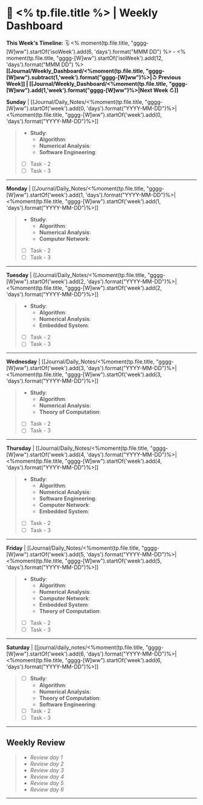# 🎯  <% tp.file.title %> | Weekly Dashboard

**This Week's Timeline:** 🗓️ <% moment(tp.file.title, "gggg-[W]ww").startOf('isoWeek').add(6, 'days').format("MMM DD") %> - <% moment(tp.file.title, "gggg-[W]ww").startOf('isoWeek').add(12, 'days').format("MMM DD") %>
**[[Journal/Weekly_Dashboard/<%moment(tp.file.title, "gggg-[W]ww").subtract(1,'week').format("gggg-[W]ww")%>|↺ Previous Week]] | [[Journal/Weekly_Dashboard/<%moment(tp.file.title, "gggg-[W]ww").add(1,'week').format("gggg-[W]ww")%>|Next Week ↻]]**

**Sunday** | [[Journal/Daily_Notes/<%moment(tp.file.title, "gggg-[W]ww").startOf('week').add(0, 'days').format("YYYY-MM-DD")%>|<%moment(tp.file.title, "gggg-[W]ww").startOf('week').add(0, 'days').format("YYYY-MM-DD")%>]]
> - **Study**:
> 	- **Algorithm**: 
> 	- **Numerical Analysis**: 
> 	- **Software Engineering**: 
> - [ ] Task - 2
> - [ ] Task - 3

---

**Monday** | [[Journal/Daily_Notes/<%moment(tp.file.title, "gggg-[W]ww").startOf('week').add(1, 'days').format("YYYY-MM-DD")%>|<%moment(tp.file.title, "gggg-[W]ww").startOf('week').add(1, 'days').format("YYYY-MM-DD")%>]]
> - **Study**:
> 	- **Algorithm**: 
> 	- **Numerical Analysis**: 
> 	- **Computer Network**: 
> - [ ] Task - 2
> - [ ] Task - 3

---

**Tuesday** | [[Journal/Daily_Notes/<%moment(tp.file.title, "gggg-[W]ww").startOf('week').add(2, 'days').format("YYYY-MM-DD")%>|<%moment(tp.file.title, "gggg-[W]ww").startOf('week').add(2, 'days').format("YYYY-MM-DD")%>]] 
> - **Study**:
> 	- **Algorithm**: 
> 	- **Numerical Analysis**: 
> 	- **Embedded System**: 
> - [ ] Task - 2
> - [ ] Task - 3

---

**Wednesday** | [[Journal/Daily_Notes/<%moment(tp.file.title, "gggg-[W]ww").startOf('week').add(3, 'days').format("YYYY-MM-DD")%>|<%moment(tp.file.title, "gggg-[W]ww").startOf('week').add(3, 'days').format("YYYY-MM-DD")%>]] 
> - **Study**:
> 	- **Algorithm**: 
> 	- **Numerical Analysis**: 
> 	- **Theory of Computation**:
> - [ ] Task - 2
> - [ ] Task - 3

---

**Thursday** | [[Journal/Daily_Notes/<%moment(tp.file.title, "gggg-[W]ww").startOf('week').add(4, 'days').format("YYYY-MM-DD")%>|<%moment(tp.file.title, "gggg-[W]ww").startOf('week').add(4, 'days').format("YYYY-MM-DD")%>]] 
> - **Study**:
> 	- **Algorithm**: 
> 	- **Numerical Analysis**: 
> 	- **Software Engineering**: 
> 	- **Computer Network**: 
> 	- **Embedded System**: 
> - [ ] Task - 2
> - [ ] Task - 3

---

**Friday** | [[Journal/Daily_Notes/<%moment(tp.file.title, "gggg-[W]ww").startOf('week').add(5, 'days').format("YYYY-MM-DD")%>|<%moment(tp.file.title, "gggg-[W]ww").startOf('week').add(5, 'days').format("YYYY-MM-DD")%>]]
> - **Study**:
> 	- **Algorithm**:  
> 	- **Numerical Analysis**: 
> 	- **Computer Network**: 
> 	- **Embedded System**: 
> 	- **Theory of Computation**:
> - [ ] Task - 2
> - [ ] Task - 3

---

**Saturday** | [[journal/daily_notes/<%moment(tp.file.title, "gggg-[W]ww").startOf('week').add(6, 'days').format("YYYY-MM-DD")%>|<%moment(tp.file.title, "gggg-[W]ww").startOf('week').add(6, 'days').format("YYYY-MM-DD")%>]]
> - [ ] **Study**:
> 	- **Algorithm**: 
> 	- **Numerical Analysis**: 
> 	- **Theory of Computation**: 
> 	- **Software Engineering**: 
> - [ ] Task - 2
> - [ ] Task - 3

---

## **Weekly Review**
> - *Review day 1*
> - *Review day 2*
> - *Review day 3*
> - *Review day 4*
> - *Review day 5*
> - *Review day 6*

---